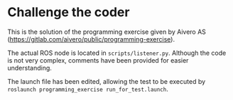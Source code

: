 # Challenge the coder

This is the solution of the programming exercise given by Aivero AS (https://gitlab.com/aivero/public/programming-exercise).

The actual ROS node is located in `scripts/listener.py`. Although the code is not very complex, comments have been provided for easier understanding.

The launch file has been edited, allowing the test to be executed by `roslaunch programming_exercise run_for_test.launch`.
